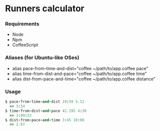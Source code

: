 # Runners calculator


### Requirements

* Node
* Npm
* CoffeeScript

### Aliases (for Ubuntu-like OSes)

* alias pace-from-time-and-dist="coffee ~/path/to/app.coffee pace"
* alias time-from-dist-and-pace="coffee ~/path/to/app.coffee time"
* alias dist-from-pace-and-time="coffee ~/path/to/app.coffee distance"

### Usage

```ruby
$ pace-from-time-and-dist 19:59 5.12
  => 3:54
$ time-from-dist-and-pace 42.195 4:30
  => 3:09:53
$ dist-from-pace-and-time 3:45 10:00
  => 2.67
```
